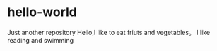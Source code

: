 # hello-world
Just another repository
Hello,I like to eat friuts and vegetables。
I like reading and swimming
